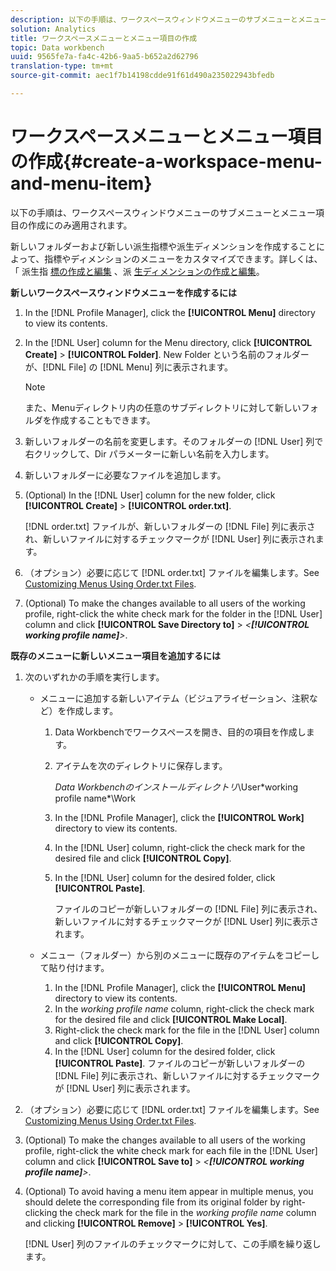 ```yaml
---
description: 以下の手順は、ワークスペースウィンドウメニューのサブメニューとメニュー項目の作成にのみ適用されます。
solution: Analytics
title: ワークスペースメニューとメニュー項目の作成
topic: Data workbench
uuid: 9565fe7a-fa4c-42b6-9aa5-b652a2d62796
translation-type: tm+mt
source-git-commit: aec1f7b14198cdde91f61d490a235022943bfedb

---
```



# ワークスペースメニューとメニュー項目の作成{#create-a-workspace-menu-and-menu-item}

以下の手順は、ワークスペースウィンドウメニューのサブメニューとメニュー項目の作成にのみ適用されます。

新しいフォルダーおよび新しい派生指標や派生ディメンションを作成することによって、指標やディメンションのメニューをカスタマイズできます。詳しくは、「 派生指 [標の作成と編集](../../../../home/c-get-started/c-admin-intrf/c-prof-mgr/c-drvd-mtrcs.md#concept-e41723b342a849309874b26232224a40) 、派 [生ディメンションの作成と編集](../../../../home/c-get-started/c-admin-intrf/c-prof-mgr/c-dvrd-dim.md#concept-ece3c3ea8cdf4fc796680173993bff93)。

**新しいワークスペースウィンドウメニューを作成するには**

1. In the [!DNL Profile Manager], click the **[!UICONTROL Menu]** directory to view its contents.
1. In the [!DNL User] column for the Menu directory, click **[!UICONTROL Create]** > **[!UICONTROL Folder]**. New Folder という名前のフォルダーが、[!DNL File] の [!DNL Menu] 列に表示されます。

   >[!NOTE]
   >
   >また、Menuディレクトリ内の任意のサブディレクトリに対して新しいフォルダを作成することもできます。

1. 新しいフォルダーの名前を変更します。そのフォルダーの [!DNL User] 列で右クリックして、Dir パラメーターに新しい名前を入力します。
1. 新しいフォルダーに必要なファイルを追加します。
1. (Optional) In the [!DNL User] column for the new folder, click **[!UICONTROL Create]** > **[!UICONTROL order.txt]**.

   [!DNL order.txt] ファイルが、新しいフォルダーの [!DNL File] 列に表示され、新しいファイルに対するチェックマークが [!DNL User] 列に表示されます。

1. （オプション）必要に応じて [!DNL order.txt] ファイルを編集します。See [Customizing Menus Using Order.txt Files](../../../../home/c-get-started/c-intf-anlys-ftrs/c-ctm-menus/t-cstm-menus-ordr-files.md#task-a391800a8dd444deb3e1516d5189f999).
1. (Optional) To make the changes available to all users of the working profile, right-click the white check mark for the folder in the [!DNL User] column and click **[!UICONTROL Save Directory to]** > *&lt;**[!UICONTROL working profile name]**>*.

**既存のメニューに新しいメニュー項目を追加するには**

1. 次のいずれかの手順を実行します。

   * メニューに追加する新しいアイテム（ビジュアライゼーション、注釈など）を作成します。

      1. Data Workbenchでワークスペースを開き、目的の項目を作成します。
      1. アイテムを次のディレクトリに保存します。

         *Data Workbenchのインストールディレクトリ*\User\*working profile name*\Work

      1. In the [!DNL Profile Manager], click the **[!UICONTROL Work]** directory to view its contents.
      1. In the [!DNL User] column, right-click the check mark for the desired file and click **[!UICONTROL Copy]**.
      1. In the [!DNL User] column for the desired folder, click **[!UICONTROL Paste]**.

         ファイルのコピーが新しいフォルダーの [!DNL File] 列に表示され、新しいファイルに対するチェックマークが [!DNL User] 列に表示されます。
   * メニュー（フォルダー）から別のメニューに既存のアイテムをコピーして貼り付けます。

      1. In the [!DNL Profile Manager], click the **[!UICONTROL Menu]** directory to view its contents.
      1. In the *working profile name* column, right-click the check mark for the desired file and click **[!UICONTROL Make Local]**.
      1. Right-click the check mark for the file in the [!DNL User] column and click **[!UICONTROL Copy]**.
      1. In the [!DNL User] column for the desired folder, click **[!UICONTROL Paste]**. ファイルのコピーが新しいフォルダーの [!DNL File] 列に表示され、新しいファイルに対するチェックマークが [!DNL User] 列に表示されます。


1. （オプション）必要に応じて [!DNL order.txt] ファイルを編集します。See [Customizing Menus Using Order.txt Files](../../../../home/c-get-started/c-intf-anlys-ftrs/c-ctm-menus/t-cstm-menus-ordr-files.md#task-a391800a8dd444deb3e1516d5189f999).
1. (Optional) To make the changes available to all users of the working profile, right-click the white check mark for each file in the [!DNL User] column and click **[!UICONTROL Save to]** > *&lt;**[!UICONTROL working profile name]**>*.
1. (Optional) To avoid having a menu item appear in multiple menus, you should delete the corresponding file from its original folder by right-clicking the check mark for the file in the *working profile name* column and clicking **[!UICONTROL Remove]** > **[!UICONTROL Yes]**.

   [!DNL User] 列のファイルのチェックマークに対して、この手順を繰り返します。

